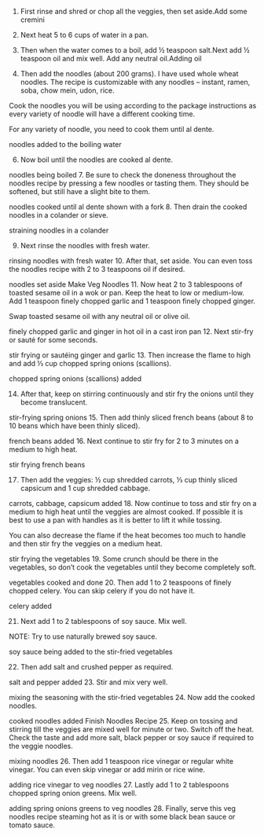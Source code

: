 1. First rinse and shred or chop all the veggies, then set aside.Add some cremini

2. Next heat 5 to 6 cups of water in a pan.

3. Then when the water comes to a boil, add ½ teaspoon salt.Next add ½ teaspoon oil and mix well. Add any neutral oil.Adding oil

5. Then add the noodles (about 200 grams). I have used whole wheat noodles. The recipe is customizable with any noodles – instant, ramen, soba, chow mein, udon, rice.

Cook the noodles you will be using according to the package instructions as every variety of noodle will have a different cooking time.

For any variety of noodle, you need to cook them until al dente.

noodles added to the boiling water

6. Now boil until the noodles are cooked al dente.

noodles being boiled
7. Be sure to check the doneness throughout the noodles recipe by pressing a few noodles or tasting them. They should be softened, but still have a slight bite to them.


noodles cooked until al dente shown with a fork
8. Then drain the cooked noodles in a colander or sieve.

straining noodles in a colander

9. Next rinse the noodles with fresh water.

rinsing noodles with fresh water
10. After that, set aside. You can even toss the noodles recipe with 2 to 3 teaspoons oil if desired.


noodles set aside
Make Veg Noodles
11. Now heat 2 to 3 tablespoons of toasted sesame oil in a wok or pan. Keep the heat to low or medium-low. Add 1 teaspoon finely chopped garlic and 1 teaspoon finely chopped ginger.


Swap toasted sesame oil with any neutral oil or olive oil.

finely chopped garlic and ginger in hot oil in a cast iron pan
12. Next stir-fry or sauté for some seconds.


stir frying or sautéing ginger and garlic
13. Then increase the flame to high and add ⅓ cup chopped spring onions (scallions).

chopped spring onions (scallions) added

14. After that, keep on stirring continuously and stir fry the onions until they become translucent.

stir-frying spring onions
15. Then add thinly sliced french beans (about 8 to 10 beans which have been thinly sliced).


french beans added
16. Next continue to stir fry for 2 to 3 minutes on a medium to high heat.

stir frying french beans

17. Then add the veggies: ½ cup shredded carrots, ⅓ cup thinly sliced capsicum and 1 cup shredded cabbage.

carrots, cabbage, capsicum added
18. Now continue to toss and stir fry on a medium to high heat until the veggies are almost cooked. If possible it is best to use a pan with handles as it is better to lift it while tossing. 


You can also decrease the flame if the heat becomes too much to handle and then stir fry the veggies on a medium heat.

stir frying the vegetables
19. Some crunch should be there in the vegetables, so don’t cook the vegetables until they become completely soft.


vegetables cooked and done
20. Then add 1 to 2 teaspoons of finely chopped celery. You can skip celery if you do not have it.

celery added

21. Next add 1 to 2 tablespoons of soy sauce. Mix well.

NOTE: Try to use naturally brewed soy sauce.

soy sauce being added to the stir-fried vegetables

22. Then add salt and crushed pepper as required.

salt and pepper added
23. Stir and mix very well.


mixing the seasoning with the stir-fried vegetables
24. Now add the cooked noodles.

cooked noodles added
Finish Noodles Recipe
25. Keep on tossing and stirring till the veggies are mixed well for minute or two. Switch off the heat. Check the taste and add more salt, black pepper or soy sauce if required to the veggie noodles.

mixing noodles
26. Then add 1 teaspoon rice vinegar or regular white vinegar. You can even skip vinegar or add mirin or rice wine.

adding rice vinegar to veg noodles
27. Lastly add 1 to 2 tablespoons chopped spring onion greens. Mix well.

adding spring onions greens to veg noodles
28. Finally, serve this veg noodles recipe steaming hot as it is or with some black bean sauce or tomato sauce.

